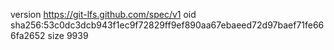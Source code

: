 version https://git-lfs.github.com/spec/v1
oid sha256:53c0dc3dcb943f1ec9f72829ff9ef890aa67ebaeed72d97baef71fe666fa2652
size 9939

